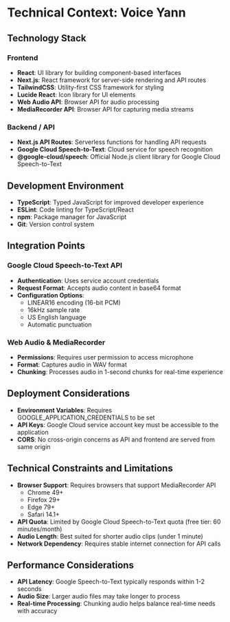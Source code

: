 # Technical Context: Voice Yann

## Technology Stack

### Frontend
- **React**: UI library for building component-based interfaces
- **Next.js**: React framework for server-side rendering and API routes
- **TailwindCSS**: Utility-first CSS framework for styling
- **Lucide React**: Icon library for UI elements
- **Web Audio API**: Browser API for audio processing
- **MediaRecorder API**: Browser API for capturing media streams

### Backend / API
- **Next.js API Routes**: Serverless functions for handling API requests
- **Google Cloud Speech-to-Text**: Cloud service for speech recognition
- **@google-cloud/speech**: Official Node.js client library for Google Cloud Speech-to-Text

## Development Environment
- **TypeScript**: Typed JavaScript for improved developer experience
- **ESLint**: Code linting for TypeScript/React
- **npm**: Package manager for JavaScript
- **Git**: Version control system

## Integration Points

### Google Cloud Speech-to-Text API
- **Authentication**: Uses service account credentials
- **Request Format**: Accepts audio content in base64 format
- **Configuration Options**: 
  - LINEAR16 encoding (16-bit PCM)
  - 16kHz sample rate
  - US English language
  - Automatic punctuation

### Web Audio & MediaRecorder
- **Permissions**: Requires user permission to access microphone
- **Format**: Captures audio in WAV format
- **Chunking**: Processes audio in 1-second chunks for real-time experience

## Deployment Considerations
- **Environment Variables**: Requires GOOGLE_APPLICATION_CREDENTIALS to be set
- **API Keys**: Google Cloud service account key must be accessible to the application
- **CORS**: No cross-origin concerns as API and frontend are served from same origin

## Technical Constraints and Limitations
- **Browser Support**: Requires browsers that support MediaRecorder API
  - Chrome 49+
  - Firefox 29+
  - Edge 79+
  - Safari 14.1+
- **API Quota**: Limited by Google Cloud Speech-to-Text quota (free tier: 60 minutes/month)
- **Audio Length**: Best suited for shorter audio clips (under 1 minute)
- **Network Dependency**: Requires stable internet connection for API calls

## Performance Considerations
- **API Latency**: Google Speech-to-Text typically responds within 1-2 seconds
- **Audio Size**: Larger audio files may take longer to process
- **Real-time Processing**: Chunking audio helps balance real-time needs with accuracy 